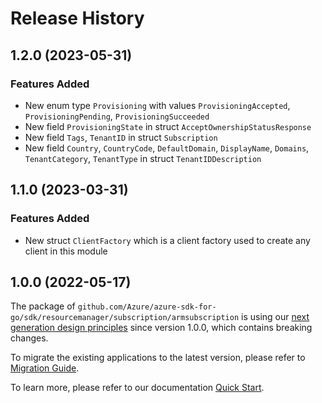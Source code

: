 # Release History

## 1.2.0 (2023-05-31)
### Features Added

- New enum type `Provisioning` with values `ProvisioningAccepted`, `ProvisioningPending`, `ProvisioningSucceeded`
- New field `ProvisioningState` in struct `AcceptOwnershipStatusResponse`
- New field `Tags`, `TenantID` in struct `Subscription`
- New field `Country`, `CountryCode`, `DefaultDomain`, `DisplayName`, `Domains`, `TenantCategory`, `TenantType` in struct `TenantIDDescription`


## 1.1.0 (2023-03-31)
### Features Added

- New struct `ClientFactory` which is a client factory used to create any client in this module


## 1.0.0 (2022-05-17)

The package of `github.com/Azure/azure-sdk-for-go/sdk/resourcemanager/subscription/armsubscription` is using our [next generation design principles](https://azure.github.io/azure-sdk/general_introduction.html) since version 1.0.0, which contains breaking changes.

To migrate the existing applications to the latest version, please refer to [Migration Guide](https://aka.ms/azsdk/go/mgmt/migration).

To learn more, please refer to our documentation [Quick Start](https://aka.ms/azsdk/go/mgmt).